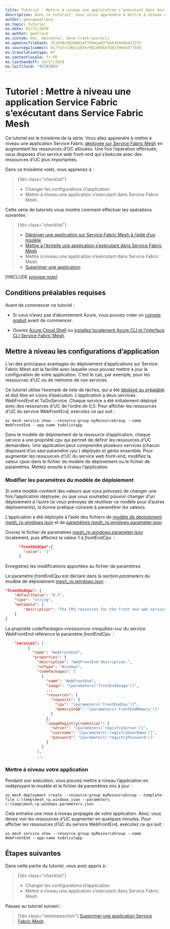 ```yaml
---
title: Tutoriel - Mettre à niveau une application s’exécutant dans Azure Service Fabric Mesh
description: Dans ce tutoriel, vous allez apprendre à mettre à niveau une application Service Fabric s’exécutant dans Service Fabric Mesh.
author: georgewallace
ms.topic: tutorial
ms.date: 01/11/2019
ms.author: gwallace
ms.custom: mvc, devcenter, devx-track-azurecli
ms.openlocfilehash: 331830c50206d14f7894aa837b483656de4222f2
ms.sourcegitcommit: 8c7f47cc301ca07e7901d95b5fb81f08e6577550
ms.translationtype: HT
ms.contentlocale: fr-FR
ms.lasthandoff: 10/27/2020
ms.locfileid: "92747855"
---
```

# <a name="tutorial-upgrade-a-service-fabric-application-running-in-service-fabric-mesh"></a>Tutoriel : Mettre à niveau une application Service Fabric s’exécutant dans Service Fabric Mesh

Ce tutoriel est le troisième de la série. Vous allez apprendre à mettre à niveau une application Service Fabric [déployée sur Service Fabric Mesh](service-fabric-mesh-tutorial-template-deploy-app.md) en augmentant les ressources d’UC allouées.  Une fois l’opération effectuée, vous disposez d’un service web front-end qui s’exécute avec des ressources d’UC plus importantes.

Dans ce troisième volet, vous apprenez à :

> [!div class="checklist"]
> * Changer les configurations d’application
> * Mettre à niveau une application s’exécutant dans Service Fabric Mesh

Cette série de tutoriels vous montre comment effectuer les opérations suivantes :
> [!div class="checklist"]
> * [Déployer une application sur Service Fabric Mesh à l’aide d’un modèle](service-fabric-mesh-tutorial-template-deploy-app.md)
> * [Mettre à l’échelle une application s’exécutant dans Service Fabric Mesh](service-fabric-mesh-tutorial-template-scale-services.md)
> * Mettre à niveau une application s’exécutant dans Service Fabric Mesh
> * [Supprimer une application](service-fabric-mesh-tutorial-template-remove-app.md)

[!INCLUDE [preview note](./includes/include-preview-note.md)]

## <a name="prerequisites"></a>Conditions préalables requises

Avant de commencer ce tutoriel :

* Si vous n’avez pas d’abonnement Azure, vous pouvez créer un [compte gratuit](https://azure.microsoft.com/free/?WT.mc_id=A261C142F) avant de commencer.

* Ouvrez [Azure Cloud Shell](service-fabric-mesh-howto-setup-cli.md) ou [installez localement Azure CLI et l’interface CLI Service Fabric Mesh](service-fabric-mesh-howto-setup-cli.md#install-the-azure-service-fabric-mesh-cli).

## <a name="upgrade-application-configurations"></a>Mettre à niveau les configurations d’application

L’un des principaux avantages du déploiement d’applications sur Service Fabric Mesh est la facilité avec laquelle vous pouvez mettre à jour la configuration de votre application.  C’est le cas, par exemple, pour les ressources d’UC ou de mémoire de vos services.

Ce tutoriel utilise l’exemple de liste de tâches, qui a été [déployé au préalable](service-fabric-mesh-tutorial-template-deploy-app.md) et doit être en cours d’exécution. L’application a deux services : WebFrontEnd et ToDoService. Chaque service a été initialement déployé avec des ressources d’UC de l’ordre de 0,5.  Pour afficher les ressources d’UC du service WebFrontEnd, exécutez ce qui suit :

```azurecli
az mesh service show --resource-group myResourceGroup --name WebFrontEnd --app-name todolistapp
```

Dans le modèle de déploiement de la ressource d’application, chaque service a une propriété *cpu* qui permet de définir les ressources d’UC demandées. Une application peut comprendre plusieurs services (chacun disposant d’un seul paramètre *cpu* ) déployés et gérés ensemble. Pour augmenter les ressources d’UC du service web front-end, modifiez la valeur *cpue* dans le fichier de modèle de déploiement ou le fichier de paramètres.  Mettez ensuite à niveau l’application.

### <a name="modify-the-deployment-template-parameters"></a>Modifier les paramètres du modèle de déploiement

Si votre modèle contient des valeurs que vous prévoyez de changer une fois l’application déployée, ou que vous souhaitez pouvoir changer d’un déploiement à l’autre (si vous prévoyez de réutiliser ce modèle pour d’autres déploiements), la bonne pratique consiste à paramétrer les valeurs.

L’application a été déployée à l’aide des fichiers de [modèle de déploiement mesh_rp.windows.json](https://github.com/Azure-Samples/service-fabric-mesh/blob/master/templates/todolist/mesh_rp.windows.json) et de [paramètres mesh_rp.windows.parameter.json](https://github.com/Azure-Samples/service-fabric-mesh/blob/master/templates/todolist/mesh_rp.windows.parameters.json).

Ouvrez le fichier de paramètres [mesh_rp.windows.parameter.json](https://github.com/Azure-Samples/service-fabric-mesh/blob/master/templates/todolist/mesh_rp.windows.parameters.json) localement, puis affectez la valeur 1 à *frontEndCpu*  :

```json
      "frontEndCpu":{
        "value": "1"
      }
```

Enregistrez les modifications apportées au fichier de paramètres.  

Le paramètre *frontEndCpu* est déclaré dans la section *parameters* du modèle de déploiement [mesh_rp.windows.json](https://github.com/Azure-Samples/service-fabric-mesh/blob/master/templates/todolist/mesh_rp.windows.json) :

```json
"frontEndCpu": {
    "defaultValue": "0.5",
    "type": "string",
    "metadata": {
        "description": "The CPU resources for the front end web service."
    }
}
```

La propriété *codePackages->ressources->requêtes->uc* du service WebFrontEnd référence le paramètre *frontEndCpu*  :

```json
    "services": [
          {
            "name": "WebFrontEnd",
            "properties": {
              "description": "WebFrontEnd description.",
              "osType": "Windows",
              "codePackages": [
                {
                  "name": "WebFrontEnd",
                  "image": "[parameters('frontEndImage')]",
                  ...
                  "resources": {
                    "requests": {
                      "cpu": "[parameters('frontEndCpu')]",
                      "memoryInGB": "[parameters('frontEndMemory')]"
                    }
                  },
                  "imageRegistryCredential": {
                    "server": "[parameters('registryServer')]",
                    "username": "[parameters('registryUserName')]",
                    "password": "[parameters('registryPassword')]"
                  }
                }
              ],
              ...
```

### <a name="upgrade-your-application"></a>Mettre à niveau votre application

Pendant son exécution, vous pouvez mettre à niveau l’application en redéployant le modèle et le fichier de paramètres mis à jour :

```azurecli
az mesh deployment create --resource-group myResourceGroup --template-file c:\temp\mesh_rp.windows.json --parameters c:\temp\mesh_rp.windows.parameters.json
```

Cela entraîne une mise à niveau propagée de votre application. Ainsi, vous devez voir les ressources d’UC augmenter en quelques minutes.  Pour afficher les ressources d’UC du service WebFrontEnd, exécutez ce qui suit :

```azurecli
az mesh service show --resource-group myResourceGroup --name WebFrontEnd --app-name todolistapp
```

## <a name="next-steps"></a>Étapes suivantes

Dans cette partie du tutoriel, vous avez appris à :

> [!div class="checklist"]
> * Changer les configurations d’application
> * Mettre à niveau une application s’exécutant dans Service Fabric Mesh

Passez au tutoriel suivant :
> [!div class="nextstepaction"]
> [Supprimer une application Service Fabric Mesh](service-fabric-mesh-tutorial-template-remove-app.md)

